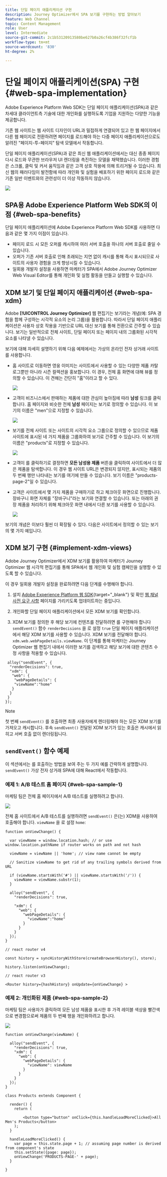 ```yaml
---
title: 단일 페이지 애플리케이션 구현
description: Journey Optimizer에서 SPA 보기를 구현하는 방법 알아보기
feature: Web Channel
topic: Content Management
role: User
level: Intermediate
source-git-commit: 2c1b53120913580be627b0a26cf4b386f32fcf1b
workflow-type: tm+mt
source-wordcount: '830'
ht-degree: 2%

---
```


# 단일 페이지 애플리케이션(SPA) 구현 {#web-spa-implementation}

Adobe Experience Platform Web SDK는 단일 페이지 애플리케이션(SPA)과 같은 차세대 클라이언트측 기술에 대한 개인화를 실행하도록 기업을 지원하는 다양한 기능을 제공합니다.

기존 웹 사이트는 웹 사이트 디자인이 URL과 밀접하게 연결되어 있고 한 웹 페이지에서 다른 웹 페이지로 전환하려면 페이지를 로드해야 하는 다중 페이지 애플리케이션으로도 알려진 &quot;페이지-투-페이지&quot; 탐색 모델에서 작동합니다.

단일 페이지 애플리케이션(SPA)과 같은 최신 웹 애플리케이션에서는 대신 종종 페이지 다시 로드와 무관한 브라우저 UI 렌더링을 촉진하는 모델을 채택했습니다. 이러한 경험은 스크롤, 클릭 및 커서 움직임과 같은 고객 상호 작용에 의해 트리거될 수 있습니다. 최신 웹의 패러다임이 발전함에 따라 개인화 및 실험을 배포하기 위한 페이지 로드와 같은 기존 일반 이벤트와의 관련성이 더 이상 작동하지 않습니다.

![](assets/web-spa-vs-traditional-lifecycle.png)

## SPA용 Adobe Experience Platform Web SDK의 이점 {#web-spa-benefits}

단일 페이지 애플리케이션에 Adobe Experience Platform Web SDK를 사용하면 다음과 같은 몇 가지 이점이 있습니다.

* 페이지 로드 시 모든 오퍼를 캐시하여 여러 서버 호출을 하나의 서버 호출로 줄일 수 있습니다.
* 오퍼가 기존 서버 호출로 인해 초래되는 지연 없이 캐시를 통해 즉시 표시되므로 사이트의 사용자 경험을 크게 향상시킬 수 있습니다.
* 일회용 개발자 설정을 사용하면 마케터가 SPA에서 Adobe Journey Optimizer Web Visual Editor를 통해 개인화 및 실험 활동을 만들고 실행할 수 있습니다.

## XDM 보기 및 단일 페이지 애플리케이션 {#web-spa-xdm}

Adobe **[!UICONTROL Journey Optimizer]** 웹 편집기는 보기라는 개념(예: SPA 경험을 함께 구성하는 시각적 요소의 논리 그룹)을 활용합니다. 따라서 단일 페이지 애플리케이션은 사용자 상호 작용을 기반으로 URL 대신 보기를 통해 전환으로 간주할 수 있습니다. 보기는 일반적으로 전체 사이트, 단일 페이지 또는 페이지 내의 그룹화된 시각적 요소를 나타낼 수 있습니다.

보기에 대해 자세히 설명하기 위해 다음 예제에서는 가상의 온라인 전자 상거래 사이트를 사용합니다.

* 홈 사이트로 이동하면 영웅 이미지는 사이트에서 사용할 수 있는 다양한 제품 카탈로그뿐만 아니라 시즌 컬렉션을 홍보합니다. 이 경우, 전체 홈 화면에 대해 뷰를 정의할 수 있습니다. 이 견해는 간단히 &quot;홈&quot;이라고 할 수 있다.

  ![](assets/web-spa-home.png)

* 고객이 비즈니스에서 판매하는 제품에 대한 관심이 높아짐에 따라 **남성** 링크를 클릭합니다. 홈 페이지와 비슷한 전체 **남성** 페이지는 보기로 정의할 수 있습니다. 이 보기의 이름은 &quot;men&quot;으로 지정할 수 있습니다.

  ![](assets/web-spa-men.png)

* 보기를 전체 사이트 또는 사이트의 시각적 요소 그룹으로 정의할 수 있으므로 제품 사이트에 표시된 네 가지 제품을 그룹화하여 보기로 간주할 수 있습니다. 이 보기의 이름은 &quot;products&quot;로 지정할 수 있습니다.

  ![](assets/web-spa-men-products.png)

* 고객이 를 클릭하기로 결정하면 **모든 남성용 제품** 버튼을 클릭하여 사이트에서 더 많은 제품을 탐색합니다. 이 경우 웹 사이트 URL은 변경되지 않지만, 표시되는 제품의 두 번째 행만 나타내는 보기를 여기에 만들 수 있습니다. 보기 이름은 &quot;products-page-2&quot;일 수 있습니다.

* 고객은 사이트에서 몇 가지 제품을 구매하기로 하고 체크아웃 화면으로 진행합니다. 장바구니 화면 자체를 &quot;장바구니&quot;라는 보기와 연결할 수 있습니다. 또는 아래의 권장 제품을 처리하기 위해 체크아웃 화면 내에서 다른 보기를 사용할 수 있습니다.

  ![](assets/web-spa-cart.png)

보기의 개념은 이보다 훨씬 더 확장될 수 있다. 다음은 사이트에서 정의할 수 있는 보기의 몇 가지 예입니다.

## XDM 보기 구현 {#implement-xdm-views}

Adobe Journey Optimizer에서 XDM 보기를 활용하여 마케터가 Journey Optimizer 웹 시각적 편집기를 통해 SPA에서 웹 개인화 및 실험 캠페인을 실행할 수 있도록 할 수 있습니다.

이 경우 일회용 개발자 설정을 완료하려면 다음 단계를 수행해야 합니다.

1. 설치 [Adobe Experience Platform 웹 SDK](https://experienceleague.adobe.com/docs/experience-platform/edge/fundamentals/installing-the-sdk.html?lang=ko-KR?lang=ko-KR){target="_blank"} 및 확인 [웹 채널 사전 요구 사항](web-prerequisites.md) 페이지를 가리키도록 업데이트하는 중입니다.

2. 개인화할 단일 페이지 애플리케이션에서 모든 XDM 보기를 확인합니다.

3. XDM 보기를 정의한 후 해당 보기에 컨텐츠를 전달하려면 를 구현해야 합니다 `sendEvent()` 함수 `renderDecisions` 을 로 설정 `true` 단일 페이지 애플리케이션에서 해당 XDM 보기를 사용할 수 있습니다. XDM 보기를 전달해야 합니다. `xdm.web.webPageDetails.viewName`. 이 단계를 통해 마케터는 Journey Optimizer 웹 편집기 내에서 이러한 보기를 검색하고 해당 보기에 대한 콘텐츠 수정 사항을 적용할 수 있습니다.

```
 alloy("sendEvent", {
  "renderDecisions": true,
  "xdm": {
   "web": {
    "webPageDetails": {
    "viewName":"home"
   }
  }
 }
});
```

>[!NOTE]
>
>첫 번째 `sendEvent()` 를 호출하면 최종 사용자에게 렌더링해야 하는 모든 XDM 보기를 가져오고 캐시합니다. 후속 `sendEvent()` 전달된 XDM 보기가 있는 호출은 캐시에서 읽히고 서버 호출 없이 렌더링됩니다.

## `sendEvent()` 함수 예제

이 섹션에서는 를 호출하는 방법을 보여 주는 두 가지 예를 간략하게 설명합니다. `sendEvent()` 가상 전자 상거래 SPA에 대해 React에서 작동합니다.

### 예제 1: A/B 테스트 홈 페이지 {#web-spa-sample-1}

마케팅 팀은 전체 홈 페이지에서 A/B 테스트를 실행하려고 합니다.

![](assets/web-spa-home.png)

전체 홈 사이트에서 A/B 테스트를 실행하려면 `sendEvent()` 은(는) XDM을 사용하여 호출해야 합니다. `viewName` 을 로 설정 `home`:

```
function onViewChange() {

  var viewName = window.location.hash; // or use window.location.pathName if router works on path and not hash

  viewName = viewName || 'home'; // view name cannot be empty

  // Sanitize viewName to get rid of any trailing symbols derived from URL

  if (viewName.startsWith('#') || viewName.startsWith('/')) {
    viewName = viewName.substr(1);
  }

  alloy("sendEvent", {
    "renderDecisions": true,

    "xdm": {
      "web": {
        "webPageDetails": {
          "viewName":"home"
        }
      }
    }
  });
}

// react router v4

const history = syncHistoryWithStore(createBrowserHistory(), store);

history.listen(onViewChange);

// react router v3

<Router history={hashHistory} onUpdate={onViewChange} >
```

### 예제 2: 개인화된 제품 {#web-spa-sample-2}

마케팅 팀은 사용자가 클릭하여 모든 남성 제품을 표시한 후 가격 레이블 색상을 빨간색으로 변경함으로써 제품의 두 번째 행을 개인화하려고 합니다.

![](assets/web-spa-men-products.png)

```
function onViewChange(viewName) {

  alloy("sendEvent", {
    "renderDecisions": true,
    "xdm": {
      "web": {
        "webPageDetails": {
          "viewName": viewName
        }
      }
    }
  });
}

class Products extends Component {

  render() {
    return (

        <button type="button" onClick={this.handleLoadMoreClicked}>All Men's Products</button>
    );
  }

  handleLoadMoreClicked() {
    var page = this.state.page + 1; // assuming page number is derived from component's state
    this.setState({page: page});
    onViewChange('PRODUCTS-PAGE-' + page);
  }

}
```
